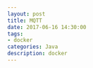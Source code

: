 ```yaml
---
layout: post
title: MQTT
date: 2017-06-16 14:30:00
tags:
- docker
categories: Java
description: docker
---
```






